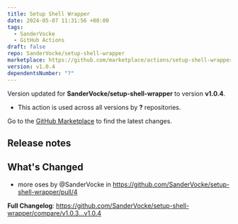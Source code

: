 ```yaml
---
title: Setup Shell Wrapper
date: 2024-05-07 11:31:56 +00:00
tags:
  - SanderVocke
  - GitHub Actions
draft: false
repo: SanderVocke/setup-shell-wrapper
marketplace: https://github.com/marketplace/actions/setup-shell-wrapper
version: v1.0.4
dependentsNumber: "?"
---
```



Version updated for **SanderVocke/setup-shell-wrapper** to version **v1.0.4**.
- This action is used across all versions by **?** repositories.

Go to the [GitHub Marketplace](https://github.com/marketplace/actions/setup-shell-wrapper) to find the latest changes.

## Release notes

## What's Changed
* more oses by @SanderVocke in https://github.com/SanderVocke/setup-shell-wrapper/pull/4


**Full Changelog**: https://github.com/SanderVocke/setup-shell-wrapper/compare/v1.0.3...v1.0.4
